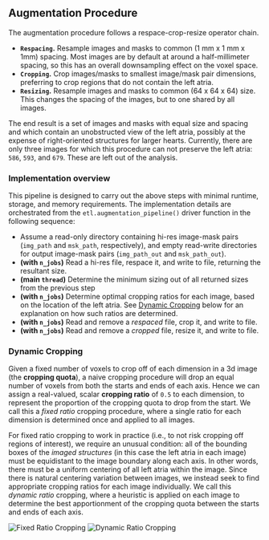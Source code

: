 ## Augmentation Procedure
The augmentation procedure follows a respace-crop-resize operator chain.

- **`Respacing`.** Resample images and masks to common (1 mm x 1 mm x 1mm) spacing. Most images are by default at around a half-millimeter spacing, so this has an overall downsampling effect on the voxel space.
- **`Cropping`.** Crop images/masks to smallest image/mask pair dimensions, preferring to crop regions that do not contain the left atria.
- **`Resizing`.** Resample images and masks to common (64 x 64 x 64) size. This changes the spacing of the images, but to one shared by all images.

The end result is a set of images and masks with equal size and spacing and which contain an unobstructed view of the left atria, possibly at the expense of right-oriented structures for larger hearts. Currently, there are only three images for which this procedure can not preserve the left atria: `586`, `593`, and `679`. These are left out of the analysis.

### Implementation overview

This pipeline is designed to carry out the above steps with minimal runtime, storage, and memory requirements. The implementation details are orchestrated from the `etl.augmentation_pipeline()` driver function in the following sequence:
- Assume a read-only directory containing hi-res image-mask pairs (`img_path` and `msk_path`, respectively), and empty read-write directories for output image-mask pairs (`img_path_out` and `msk_path_out`).
- **(with `n_jobs`)** Read a hi-res file, respace it, and write to file, returning the resultant size.
- **(main `thread`)** Determine the minimum sizing out of all returned sizes from the previous step
- **(with `n_jobs`)** Determine optimal cropping ratios for each image, based on the location of the left atria. See [Dynamic Cropping](#dynamic_cropping) below for an explanation on how such ratios are determined.
- **(with `n_jobs`)** Read and remove a *respaced* file, crop it, and write to file.
- **(with `n_jobs`)** Read and remove a *cropped* file, resize it, and write to file.


### Dynamic Cropping

Given a fixed number of voxels to crop off of each dimension in a 3d image (the **cropping quota**), a naive cropping procedure will drop an equal number of voxels from both the starts and ends of each axis. Hence we can assign a real-valued, scalar **cropping ratio** of `0.5` to each dimension, to represent the proportion of the cropping quota to drop from the start. We call this a *fixed ratio* cropping procedure, where a single ratio for each dimension is determined once and applied to all images.

For fixed ratio cropping to work in practice (i.e., to not risk cropping off regions of interest), we require an unusual condition: all of the bounding boxes of the *imaged structures* (in this case the left atria in each image) must be equidistant to the image boundary along each axis. In other words, there must be a uniform centering of all left atria within the image. Since there is natural centering variation between images, we instead seek to find appropriate cropping ratios for each image individually. We call this *dynamic ratio* cropping, where a heuristic is applied on each image to determine the best apportionment of the cropping quota between the starts and ends of each axis.

![Fixed Ratio Cropping](fixed_ratio_cropping.png) ![Dynamic Ratio Cropping](dynamic_ratio_cropping.png)